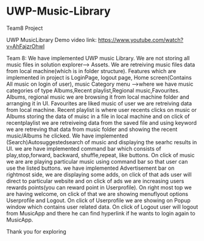 # UWP-Music-Library
Team8 Project

UWP MusicLibrary Demo video link: https://www.youtube.com/watch?v=AhFajzrOhwI

Team 8: We have implemented UWP music Library. We are not storing all music files in solution explorer--> Assets. We are retreiving music files data from local machine(which is in folder structure). 
Features which are implemented in project is LoginPage, logout page, Home screen(Contains All music on login of user), music Category menu -->where we have music categories of type Albums,Recent playlist,Regional music,Favourites. 
Albums, regional music we are browsing it from local machine folder and arranging it in UI. Favourites are liked music of user we are retreiving data from local machine. Recent playlist is where user recents clicks on music or Albums storing the data of muisc in a file in local machine and on click of recentplaylist we are retreiveing data from the saved file and using keyword we are retreving that data from music folder and showing the recent music/Albums he clicked. 
We have implemented (Search)Autosuggestedsearch of music and displaying the searhc results in UI.
we are have implemented command bar which consists of play,stop,forward, backward, shuffle,repeat, like buttons. On click of music we are
are playing particular music using command bar so that user can use the listed buttons.
we have implemented Advertisement bar on rightmost side, we are displaying some adds, on click of that ads user will direct to particular website and on click of ads we are increasing users rewards points(you can reward point in Userprofile).
On right most top we are having welcome, on click of that we are showing menuflyout options Userprofile and Logout. On click of Userprofile we are showing on Popup window which contains user related data. On click of Logout user will logout from MusicApp and there he can find hyperlink if he wants to login again to MusicApp.


Thank you for exploring
